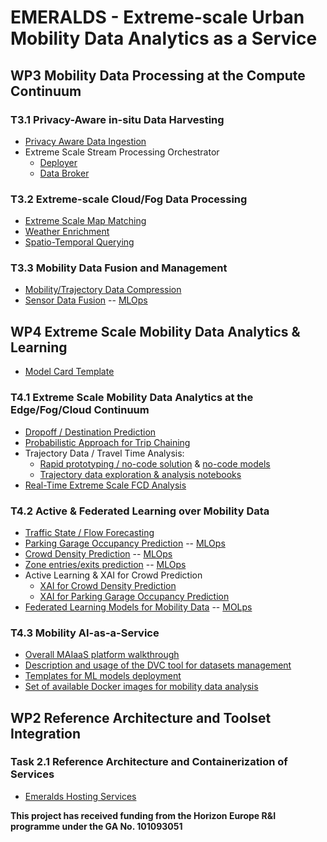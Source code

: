 # EMERALDS - Extreme-scale Urban Mobility Data Analytics as a Service

## WP3 Mobility Data Processing at the Compute Continuum

### T3.1 Privacy-Aware in-situ Data Harvesting

- [Privacy Aware Data Ingestion](https://github.com/emeralds-horizon/privacy-evaluator)
- Extreme Scale Stream Processing Orchestrator
   - [Deployer](https://github.com/emeralds-horizon/orchestrator)
   - [Data Broker](https://github.com/emeralds-horizon/data_broker)
     
### T3.2 Extreme-scale Cloud/Fog Data Processing

- [Extreme Scale Map Matching](https://github.com/emeralds-horizon/Extreme-scale-map-matching)
- [Weather Enrichment](https://github.com/emeralds-horizon/Weather-Integrator)
- [Spatio-Temporal Querying](https://github.com/emeralds-horizon/Spatio-temporal-querying)
  
### T3.3 Mobility Data Fusion and Management

- [Mobility/Trajectory Data Compression](https://github.com/emeralds-horizon/WP3-Service-Task-3.3-Data-Compression)
- [Sensor Data Fusion](https://github.com/emeralds-horizon/WP3-Service-Task-3.3-Data-Fusion--Traffic-State-Estimation) -- [MLOps](https://github.com/emeralds-horizon/mlops-platform-data-fusion)

## WP4 Extreme Scale Mobility Data Analytics & Learning

- [Model Card Template](https://github.com/emeralds-horizon/model-card-template)

### T4.1 Extreme Scale Mobility Data Analytics at the Edge/Fog/Cloud Continuum

- [Dropoff / Destination Prediction](https://github.com/emeralds-horizon/Dropoff-Prediction/tree/main)
- [Probabilistic Approach for Trip Chaining](https://github.com/emeralds-horizon/UC3-TripChaining_CrowdDensity/tree/main)
- Trajectory Data / Travel Time Analysis:
   - [Rapid prototyping / no-code solution](https://github.com/emeralds-horizon/trajectools-qgis) & [no-code models](https://github.com/emeralds-horizon/UC3-traveltime-analytics)
   - [Trajectory data exploration & analysis notebooks](https://github.com/emeralds-horizon/analytics-and-learning/tree/main/uc3-travel-time-analysis)
 - [Real-Time Extreme Scale FCD Analysis](https://github.com/emeralds-horizon/WP4_Extreme_Scale_Map_Matching)

### T4.2 Active & Federated Learning over Mobility Data

- [Traffic State / Flow Forecasting](https://github.com/emeralds-horizon/WP4_Traffic_state_forecasting) 
- [Parking Garage Occupancy Prediction](https://github.com/emeralds-horizon/analytics-and-learning/tree/main/uc1-parking-model) -- [MLOps](https://github.com/emeralds-horizon/mlops-parking-model)
- [Crowd Density Prediction](https://github.com/emeralds-horizon/analytics-and-learning/tree/main/uc1-crowd-model) -- [MLOps](https://github.com/emeralds-horizon/mlops-crowd-density)
- [Zone entries/exits prediction](https://github.com/emeralds-horizon/Zone-entries-exits-prediction) -- [MLOps](https://github.com/emeralds-horizon/mlops-crowd-prediction-UC3)  
- Active Learning & XAI for Crowd Prediction
   - [XAI for Crowd Density Prediction](https://github.com/emeralds-horizon/analytics-and-learning/tree/main/uc1-crowd-model)
   - [XAI for Parking Garage Occupancy Prediction](https://github.com/emeralds-horizon/analytics-and-learning/tree/main/uc1-parking-model)
- [Federated Learning Models for Mobility Data](https://github.com/emeralds-horizon/federatedLearning) -- [MOLps](https://github.com/emeralds-horizon/mlops-federatedlearning)

### T4.3 Mobility AI-as-a-Service

- [Overall MAIaaS platform walkthrough](https://github.com/emeralds-horizon/mlops-platform-tutorial)
- [Description and usage of the DVC tool for datasets management](https://github.com/emeralds-horizon/mlops-platform-dvc-tutorial)
- [Templates for ML models deployment](https://github.com/emeralds-horizon/mlops-platform-kserve-template)
- [Set of available Docker images for mobility data analysis](https://github.com/emeralds-horizon/mlops-platform-Docker-images)


## WP2 Reference Architecture and Toolset Integration

### Task 2.1 Reference Architecture and Containerization of Services
- [Emeralds Hosting Services](https://github.com/emeralds-horizon/emeralds-hosting-services)


**This project has received funding from the Horizon Europe R&I programme under the GA No. 101093051**
